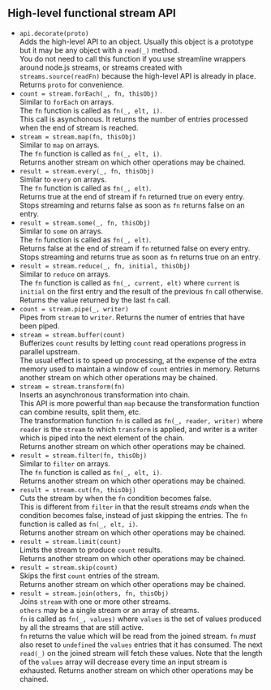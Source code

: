 ## High-level functional stream API

* `api.decorate(proto)`  
  Adds the high-level API to an object. 
  Usually this object is a prototype but it may be any object with a `read(_)` method.  
  You do not need to call this function if you use streamline wrappers around node.js streams, or streams
  created with `streams.source(readFn)` because the high-level API is already in place.  
  Returns `proto` for convenience.
* `count = stream.forEach(_, fn, thisObj)`  
  Similar to `forEach` on arrays.  
  The `fn` function is called as `fn(_, elt, i)`.  
  This call is asynchonous. It returns the number of entries processed when the end of stream is reached.
* `stream = stream.map(fn, thisObj)`  
  Similar to `map` on arrays.  
  The `fn` function is called as `fn(_, elt, i)`.  
  Returns another stream on which other operations may be chained.
* `result = stream.every(_, fn, thisObj)`  
  Similar to `every` on arrays.  
  The `fn` function is called as `fn(_, elt)`.  
  Returns true at the end of stream if `fn` returned true on every entry.  
  Stops streaming and returns false as soon as `fn` returns false on an entry.
* `result = stream.some(_, fn, thisObj)`  
  Similar to `some` on arrays.  
  The `fn` function is called as `fn(_, elt)`.  
  Returns false at the end of stream if `fn` returned false on every entry.  
  Stops streaming and returns true as soon as `fn` returns true on an entry.
* `result = stream.reduce(_, fn, initial, thisObj)`  
  Similar to `reduce` on arrays.  
  The `fn` function is called as `fn(_, current, elt)` where `current` is `initial` on the first entry and
  the result of the previous `fn` call otherwise.
  Returns the value returned by the last `fn` call.
* `count = stream.pipe(_, writer)`  
  Pipes from `stream` to `writer`.
  Returns the numer of entries that have been piped.
* `stream = stream.buffer(count)`  
  Bufferizes `count` results by letting `count` read operations progress
  in parallel upstream.  
  The usual effect is to speed up processing, at the expense of the extra memory used 
  to maintain a window of `count` entries in memory. 
  Returns another stream on which other operations may be chained.
* `stream = stream.transform(fn)`  
  Inserts an asynchronous transformation into chain.  
  This API is more powerful than `map` because the transformation function can combine results, split them, etc.  
  The transformation function `fn` is called as `fn(_, reader, writer)`
  where `reader` is the `stream` to which `transform` is applied,
  and writer is a writer which is piped into the next element of the chain.  
  Returns another stream on which other operations may be chained.
* `result = stream.filter(fn, thisObj)`  
  Similar to `filter` on arrays.  
  The `fn` function is called as `fn(_, elt, i)`.  
  Returns another stream on which other operations may be chained.
* `result = stream.cut(fn, thisObj)`  
  Cuts the stream by when the `fn` condition becomes false.  
  This is different from `filter` in that the result streams _ends_ when the condition
  becomes false, instead of just skipping the entries. 
  The `fn` function is called as `fn(_, elt, i)`.  
  Returns another stream on which other operations may be chained.
* `result = stream.limit(count)`  
  Limits the stream to produce `count` results.  
  Returns another stream on which other operations may be chained.
* `result = stream.skip(count)`  
  Skips the first `count` entries of the stream.  
  Returns another stream on which other operations may be chained.
* `result = stream.join(others, fn, thisObj)`  
  Joins `stream` with one or more other streams.  
  `others` may be a single stream or an array of streams.  
  `fn` is called as `fn(_, values)` where `values` is the set of values produced by 
  all the streams that are still active.  
  `fn` returns the value which will be read from the joined stream. `fn` _must_ also reset to `undefined` the `values` entries
  that it has consumed. The next `read(_)` on the joined stream will fetch these values. 
  Note that the length of the `values` array will decrease every time an input stream is exhausted.
  Returns another stream on which other operations may be chained.
